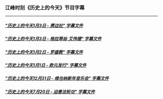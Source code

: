 ### 江峰时刻《历史上的今天》节目字幕

---

##### ["历史上的今天1月3日 - 费边社" 字幕文件](201901/0104.srt?raw=true)

##### ["历史上的今天1月3日 - 格拉蒂丝·艾伟德" 字幕文件](201901/0103.srt?raw=true)

##### ["历史上的今天1月2日 - 罗盛教" 字幕文件](201901/0102.srt?raw=true)

##### ["历史上的今天1月1日 - 欧元发行" 字幕文件](201901/0101.srt?raw=true)

##### ["历史上的今天12月31日 - 维也纳新年音乐会" 字幕文件](201901/0101.srt?raw=true)

##### ["历史上的今天7月20日 - 迫害法轮功" 字幕文件](201807/0720.srt?raw=true)
